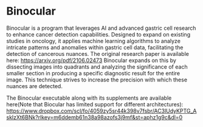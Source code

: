 # Binocular
Binocular is a program that leverages AI and advanced gastric cell research to enhance cancer detection capabilities. Designed to expand on existing studies in oncology, it applies machine learning algorithms to analyze intricate patterns and anomalies within gastric cell data, facilitating the detection of cancerous nuances. The original research paper is available here: https://arxiv.org/pdf/2106.02473
Binocular expands on this by dissecting images into quadrants and analyzing the significance of each smaller section in producing a specific diagnostic result for the entire image. This technique strives to increase the precision with which these nuances are detected.

The Binocular executable along with its supplements are available here(Note that Biocular has limited support for different architectures): https://www.dropbox.com/scl/fo/4059zy5sr44k398v7fsbr/AC3lUdyKPTG_AsklzXt6BNk?rlkey=m6ddemb61n38a98azofs3j9mf&st=aphz1g9c&dl=0

